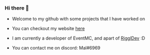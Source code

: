 ### Hi there 👋

- Welcome to my github with some projects that I have worked on
- You can checkout my website [here](https://maltest.lol)
- I am currently a developer of EventMC, and apart of [RigglDev](https://github.com/riggldev) :D

- You can contact me on discord: Mal#6969
